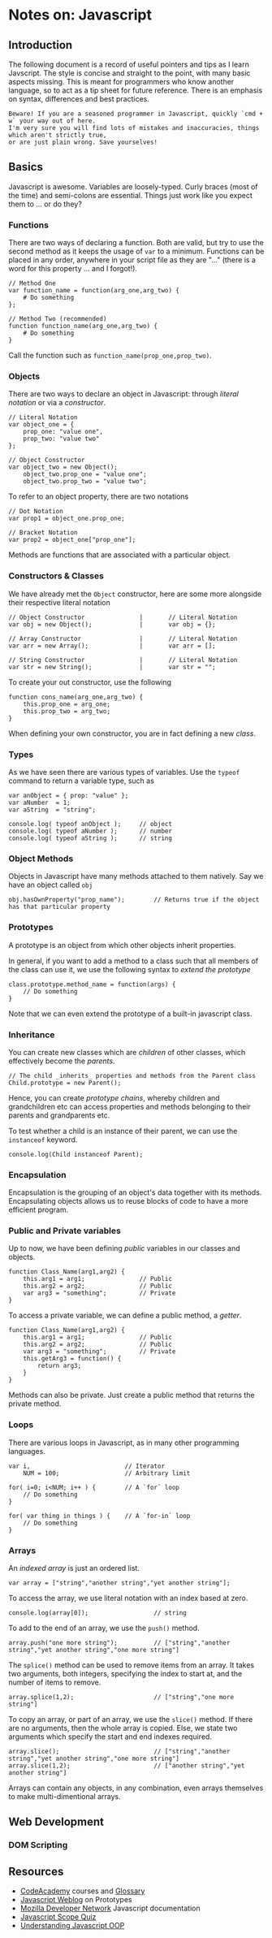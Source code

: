 # Notes on: Javascript

## Introduction
The following document is a record of useful pointers and tips as I learn Javscript. The style is concise and straight to the point, with many basic aspects missing. This is meant for programmers who know another language, so to act as a tip sheet for future reference. There is an emphasis on syntax, differences and best practices.

    Beware! If you are a seasoned programmer in Javascript, quickly `cmd + w` your way out of here. 
    I'm very sure you will find lots of mistakes and inaccuracies, things which aren't strictly true, 
    or are just plain wrong. Save yourselves!

## Basics
Javascript is awesome. Variables are loosely-typed. Curly braces (most of the time) and semi-colons are essential. Things just work like you expect them to ... or do they?

### Functions
There are two ways of declaring a function. Both are valid, but try to use the second method as it keeps the usage of `var` to a minimum. Functions can be placed in any order, anywhere in your script file as they are "..." (there is a word for this property ... and I forgot!).

    // Method One
    var function_name = function(arg_one,arg_two) {
        # Do something
    };

    // Method Two (recommended)
    function function_name(arg_one,arg_two) {
        # Do something
    }

Call the function such as `function_name(prop_one,prop_two)`.

### Objects
There are two ways to declare an object in Javascript: through _literal notation_ or via a _constructor_.

    // Literal Notation
    var object_one = {
        prop_one: "value one",
        prop_two: "value two"
    };

    // Object Constructor
    var object_two = new Object();
        object_two.prop_one = "value one";
        object_two.prop_two = "value two";

To refer to an object property, there are two notations

    // Dot Notation
    var prop1 = object_one.prop_one;

    // Bracket Notation
    var prop2 = object_one["prop_one"];

Methods are functions that are associated with a particular object.

### Constructors & Classes
We have already met the `Object` constructor, here are some more alongside their respective literal notation

    // Object Constructor               |       // Literal Notation
    var obj = new Object();             |       var obj = {};

    // Array Constructor                |       // Literal Notation
    var arr = new Array();              |       var arr = [];

    // String Constructor               |       // Literal Notation
    var str = new String();             |       var str = "";

To create your out constructor, use the following

    function cons_name(arg_one,arg_two) {
        this.prop_one = arg_one;
        this.prop_two = arg_two;
    }

When defining your own constructor, you are in fact defining a new _class_.

### Types
As we have seen there are various types of variables. Use the `typeof` command to return a variable type, such as

    var anObject = { prop: "value" };
    var aNumber  = 1;
    var aString  = "string";

    console.log( typeof anObject );     // object
    console.log( typeof aNumber );      // number
    console.log( typeof aString );      // string

### Object Methods
Objects in Javascript have many methods attached to them natively. Say we have an object called `obj`

    obj.hasOwnProperty("prop_name");        // Returns true if the object has that particular property

### Prototypes
A prototype is an object from which other objects inherit properties.

In general, if you want to add a method to a class such that all members of the class can use it, we use the following syntax to _extend the prototype_

    class.prototype.method_name = function(args) {
        // Do something
    }

Note that we can even extend the prototype of a built-in javascript class.

### Inheritance
You can create new classes which are _children_ of other classes, which effectively become the _parents_.

    // The child _inherits_ properties and methods from the Parent class
    Child.prototype = new Parent();

Hence, you can create _prototype chains_, whereby children and grandchildren etc can access properties and methods belonging to their parents and grandparents etc.

To test whether a child is an instance of their parent, we can use the `instanceof` keyword.

    console.log(Child instanceof Parent);

### Encapsulation
Encapsulation is the grouping of an object's data together with its methods. Encapsulating objects allows us to reuse blocks of code to have a more efficient program.

### Public and Private variables
Up to now, we have been defining _public_ variables in our classes and objects.

    function Class_Name(arg1,arg2) {
        this.arg1 = arg1;               // Public
        this.arg2 = arg2;               // Public
        var arg3 = "something";         // Private
    }

To access a private variable, we can define a public method, a _getter_.

    function Class_Name(arg1,arg2) {
        this.arg1 = arg1;               // Public
        this.arg2 = arg2;               // Public
        var arg3 = "something";         // Private
        this.getArg3 = function() {
            return arg3;
        }
    }

Methods can also be private. Just create a public method that returns the private method.

### Loops
There are various loops in Javascript, as in many other programming languages.

    var i,                          // Iterator
        NUM = 100;                  // Arbitrary limit

    for( i=0; i<NUM; i++ ) {        // A `for` loop
        // Do something
    }

    for( var thing in things ) {    // A `for-in` loop
        // Do something
    }

### Arrays
An _indexed array_ is just an ordered list.

    var array = ["string","another string","yet another string"];

To access the array, we use literal notation with an index based at zero.

    console.log(array[0]);                  // string

To add to the end of an array, we use the `push()` method.

    array.push("one more string");          // ["string","another string","yet another string","one more string"]

The `splice()` method can be used to remove items from an array. It takes two arguments, both integers, specifying the index to start at, and the number of items to remove.

    array.splice(1,2);                      // ["string","one more string"]

To copy an array, or part of an array, we use the `slice()` method. If there are no arguments, then the whole array is copied. Else, we state two arguments which specify the start and end indexes required.

    array.slice();                          // ["string","another string","yet another string","one more string"]
    array.slice(1,2);                       // ["another string","yet another string"]

Arrays can contain any objects, in any combination, even arrays themselves to make multi-dimentional arrays.

## Web Development

### DOM Scripting

## Resources

- [CodeAcademy](http://www.codecademy.com/) courses and [Glossary](http://www.codecademy.com/glossary/javascript)
- [Javascript Weblog](http://javascriptweblog.wordpress.com/2010/06/07/understanding-javascript-prototypes/) on Prototypes
- [Mozilla Developer Network](https://developer.mozilla.org/en-US/docs/JavaScript) Javascript documentation
- [Javascript Scope Quiz](http://madebyknight.com/javascript-scope/)
- [Understanding Javascript OOP](http://killdream.github.com/blog/2011/10/understanding-javascript-oop/)